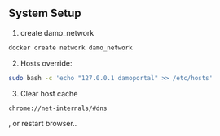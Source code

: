 

## System Setup

1. create damo_network
```bash
docker create network damo_network
```

2. Hosts override:

```bash
sudo bash -c 'echo "127.0.0.1 damoportal" >> /etc/hosts'
```

3. Clear host cache
```bash
chrome://net-internals/#dns
```
, or restart browser..
